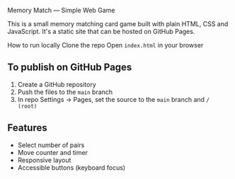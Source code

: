 Memory Match — Simple Web Game


This is a small memory matching card game built with plain HTML, CSS and JavaScript. It's a static site that can be hosted on GitHub Pages.


 How to run locally
 Clone the repo
Open `index.html` in your browser


## To publish on GitHub Pages
1. Create a GitHub repository
2. Push the files to the `main` branch
3. In repo Settings → Pages, set the source to the `main` branch and `/ (root)`


## Features
- Select number of pairs
- Move counter and timer
- Responsive layout
- Accessible buttons (keyboard focus)
